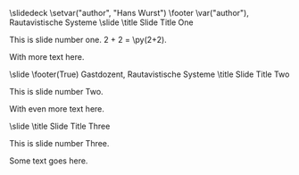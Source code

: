 \slidedeck
\setvar("author", "Hans Wurst")
\footer \var("author"), Rautavistische Systeme
\slide
\title Slide Title One

This is slide number one. 2 + 2 = \py(2+2).

With more text here.

\slide
\footer(True) Gastdozent, Rautavistische Systeme
\title Slide Title Two

This is slide number Two.

With even more text here.

\slide
\title Slide Title Three

This is slide number Three.

Some text goes here.
